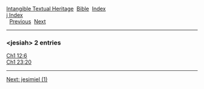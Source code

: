 [Intangible Textual Heritage](../../index)  [Bible](../index) 
[Index](index)   
[j Index](_j_)  
  [Previous](c06223)  [Next](c06225) 

------------------------------------------------------------------------

### &lt;jesiah&gt; 2 entries

[Ch1 12:6](../kjv/ch1012.htm#006)  
[Ch1 23:20](../kjv/ch1023.htm#020)  

------------------------------------------------------------------------

[Next: jesimiel (1)](c06225)
